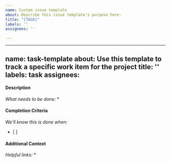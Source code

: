 ```yaml
---
name: Custom issue template
about: Describe this issue template's purpose here.
title: "[TASK]"
labels: ''
assignees: ''

---
```


---
name: task-template
about: Use this template to track a specific work item for the project
title: ''
labels: task
assignees:
---

#### Description
*What needs to be done:*
*

#### Completion Criteria
*We'll know this is done when:*
*  [ ]

#### Additional Context
*Helpful links:*
*
